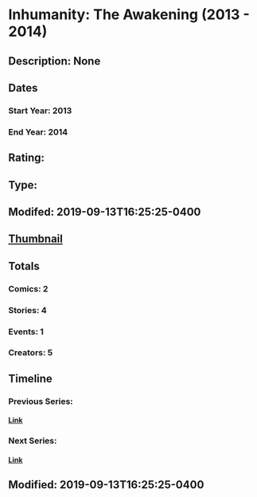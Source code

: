# Inhumanity: The Awakening (2013 - 2014)
## Description: None
## Dates
### Start Year: 2013
### End Year: 2014
## Rating: 
## Type: 
## Modifed: 2019-09-13T16:25:25-0400
## [Thumbnail](http://i.annihil.us/u/prod/marvel/i/mg/6/f0/5448066fc8de3.jpg)
## Totals
### Comics: 2
### Stories: 4
### Events: 1
### Creators: 5
## Timeline
### Previous Series: 
#### [Link]()
### Next Series: 
#### [Link]()
## Modified: 2019-09-13T16:25:25-0400